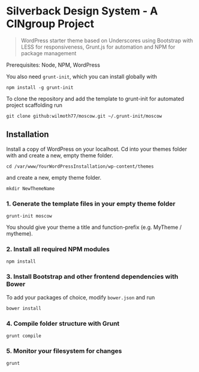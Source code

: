 Silverback Design System - A CINgroup Project
===========

>WordPress starter theme based on Underscores using Bootstrap with LESS for responsiveness, Grunt.js for automation and NPM for package management

Prerequisites: Node, NPM, WordPress

You also need `grunt-init`, which you can install globally with
```
npm install -g grunt-init
```

To clone the repository and add the template to grunt-init for automated project scaffolding run
```
git clone github:wilmoth77/moscow.git ~/.grunt-init/moscow
```


## Installation

Install a copy of WordPress on your localhost. Cd into your themes folder with and create a new, empty theme folder.
```
cd /var/www/YourWordPressInstallation/wp-content/themes
```
and create a new, empty theme folder.
```
mkdir NewThemeName
```



### 1. Generate the template files in your empty theme folder

```
grunt-init moscow
```
You should give your theme a title and function-prefix (e.g. MyTheme / mytheme).

### 2. Install all required NPM modules

```
npm install
```


### 3. Install Bootstrap and other frontend dependencies with Bower

To add your packages of choice, modify ```bower.json``` and run

```
bower install
```


### 4. Compile folder structure with Grunt

```
grunt compile
```

### 5. Monitor your filesystem for changes

```
grunt
```

###
